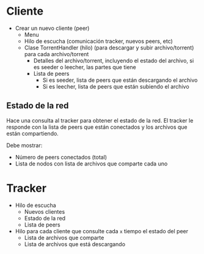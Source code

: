 # Cliente
- Crear un nuevo cliente (peer)
  - Menu
  - Hilo de escucha (comunicación tracker, nuevos peers, etc)
  - Clase TorrentHandler (hilo) (para descargar y subir archivo/torrent) para cada archivo/torrent
    - Detalles del archivo/torrent, incluyendo el estado del archivo, si es seeder o leecher, las partes que tiene
    - Lista de peers
      - Si es seeder, lista de peers que están descargando el archivo
      - Si es leecher, lista de peers que están subiendo el archivo

## Estado de la red
Hace una consulta al tracker para obtener el estado de la red. El tracker le responde con la lista de peers que están conectados y los archivos que están compartiendo.

Debe mostrar:
- Número de peers conectados (total)
- Lista de nodos con lista de archivos que comparte cada uno

# Tracker
- Hilo de escucha
  - Nuevos clientes
  - Estado de la red
  - Lista de peers
- Hilo para cada cliente que consulte cada `x` tiempo el estado del peer
  - Lista de archivos que comparte
  - Lista de archivos que está descargando